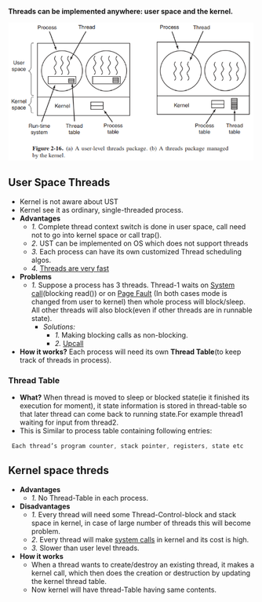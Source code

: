 **Threads can be implemented anywhere: user space and the kernel.**

<img src=./userspace_kernelspace_threads.PNG width=500 />

## User Space Threads
- Kernel is not aware about UST
- Kernel see it as ordinary, single-threaded process.
- **Advantages**
  - *1.* Complete thread context switch is done in user space, call need not to go into kernel space or call trap().
  - *2.* UST can be implemented on OS which does not support threads
  - *3.* Each process can have its own customized Thread scheduling algos.
  - *4.* [Threads are very fast](/Threads_Processes_IPC/README.md)
- **Problems**
  - *1.* Suppose a process has 3 threads. Thread-1 waits on [System call](https://sites.google.com/site/amitinterviewpreparation/c-1/device-driver)(blocking read()) or on [Page Fault](https://sites.google.com/site/amitinterviewpreparation/c-1/memory-management/virtual-memory) (In both cases mode is changed from user to kernel) then whole process will block/sleep. All other threads will also block(even if other threads are in runnable state).
    - *Solutions:* 
      - *1.* Making blocking calls as non-blocking.
      - *2.* [Upcall](/Threads_Processes_IPC/Threads/UserSpace_KernelSpace_Threads/Upcall_Scheduler_Activation.md)
- **How it works?** Each process will need its own **Thread Table**(to keep track of threads in process). 
### Thread Table
  - **What?** When thread is moved to sleep or blocked state(ie it finished its execution for moment), it state information is stored in thread-table so that later thread can come back to running state.For example thread1 waiting for input from thread2.
  - This is Similar to process table containing following entries:
```c
 Each thread’s program counter, stack pointer, registers, state etc
```

## Kernel space threds
- **Advantages**
  - *1.* No Thread-Table in each process.
- **Disadvantages**
  - *1.* Every thread will need some Thread-Control-block and stack space in kernel, in case of large number of threads this will become problem.
  - *2.* Every thread will make [system calls](https://sites.google.com/site/amitinterviewpreparation/c-1/device-driver) in kernel and its cost is high.
  - *3.* Slower than user level threads.
- **How it works**
  - When a thread wants to create/destroy an existing thread, it makes a kernel call, which then does the creation or destruction by updating the kernel thread table.
  - Now kernel will have thread-Table having same contents.
